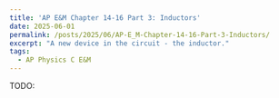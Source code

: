 ```yaml
---
title: 'AP E&M Chapter 14-16 Part 3: Inductors'
date: 2025-06-01
permalink: /posts/2025/06/AP-E_M-Chapter-14-16-Part-3-Inductors/
excerpt: "A new device in the circuit - the inductor."
tags:
  - AP Physics C E&M
---
```


TODO: